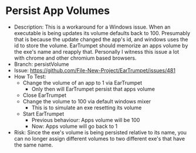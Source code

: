 # Persist App Volumes
- Description: This is a workaround for a Windows issue. When an executable is being updates its volume defaults back to 100. Presumably that is because the update changed the app's id, and windows uses the id to store the volume. EarTrumpet should memorize an apps volume by the exe's name and reapply that. Personally I witness this issue a lot with chrome and other chromium based browsers.
- Branch: persistVolume
- Issue: https://github.com/File-New-Project/EarTrumpet/issues/481
- How To Test:
  - Change the volume of an app to 1 via EarTrumpet
    - Only then will EarTrumpet persist that apps volume
  - Close EarTrumpet
  - Change the volume to 100 via default windows mixer
    - This is to simulate an exe resetting its volume
  - Start EarTrumpet
     - Previous behaviour: Apps volume will be 100
    - Now: Apps volume will go back to 1
- Risk: Since the exe's volume is being persisted relative to its name, you can no longer assign different volumes to two different exe's that have the same name.